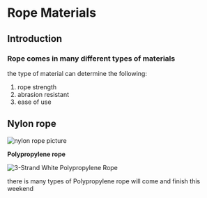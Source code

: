 # Rope Materials

## Introduction 

### Rope comes in many different types of materials

the type of material can determine the following: 

1. rope strength 
2. abrasion resistant 
3. ease of use 


## **Nylon rope**
![nylon rope picture](http://ropeworld.co.za/arborist_rope.jpg)


**Polypropylene rope** 

![3-Strand White Polypropylene Rope](http://www.rope-and-rope-products.com/IMG/Erin/PP3white.jpg)

there is many types of Polypropylene rope 
will come and finish this weekend 

